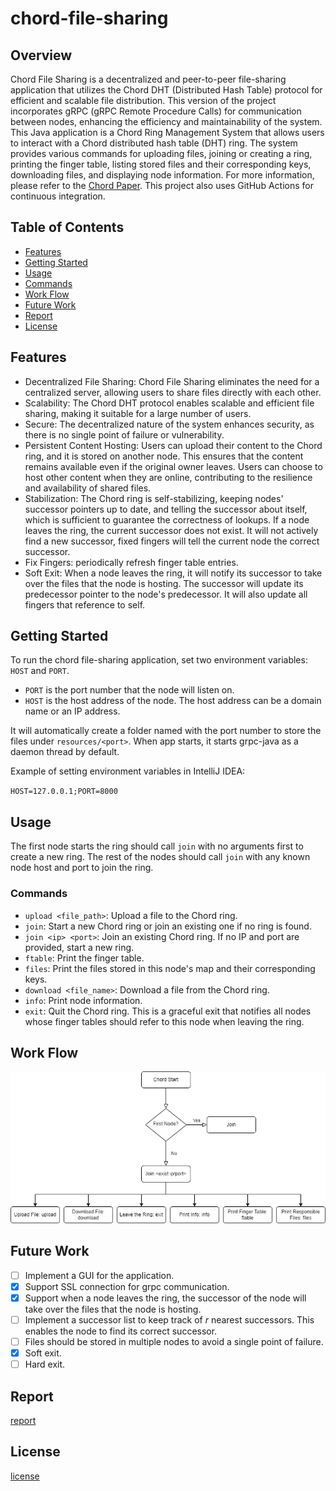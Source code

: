 # chord-file-sharing

## Overview

Chord File Sharing is a decentralized and peer-to-peer file-sharing application that utilizes the Chord DHT (Distributed
Hash Table) protocol for efficient and scalable file distribution. This version of the project incorporates gRPC (gRPC
Remote Procedure Calls) for communication between nodes, enhancing the efficiency and maintainability of the system.
This Java application is a Chord Ring Management System that allows users to interact with a Chord distributed hash
table (DHT) ring. The system provides various commands for uploading files, joining or creating a ring, printing the
finger table, listing stored files and their corresponding keys, downloading files, and displaying node information. For
more information, please refer to the [Chord Paper](./chord.pdf). This project also uses GitHub Actions for continuous
integration.

## Table of Contents

- [Features](#features)
- [Getting Started](#getting-started)
- [Usage](#usage)
- [Commands](#commands)
- [Work Flow](#work-flow)
- [Future Work](#future-work)
- [Report](#report)
- [License](#license)

## Features

- Decentralized File Sharing: Chord File Sharing eliminates the need for a centralized server, allowing users to share
  files directly with each other.
- Scalability: The Chord DHT protocol enables scalable and efficient file sharing, making it suitable for a large number
  of users.
- Secure: The decentralized nature of the system enhances security, as there is no single point of failure or
  vulnerability.
- Persistent Content Hosting: Users can upload their content to the Chord ring, and it is stored on another node. This
  ensures that the content remains available even if the original owner leaves. Users can choose to host other content
  when they are online, contributing to the resilience and availability of shared files.
- Stabilization: The Chord ring is self-stabilizing, keeping nodes' successor pointers up to date, and telling the
  successor about itself, which is sufficient to guarantee the correctness of lookups. If a node leaves the ring, the
  current successor does not exist. It will not actively find a new successor, fixed fingers will tell the current node
  the correct successor.
- Fix Fingers: periodically refresh finger table entries.
- Soft Exit: When a node leaves the ring, it will notify its successor to take over the files that the node is hosting.
  The successor will update its predecessor pointer to the node's predecessor. It will also update all fingers that
  reference to self.

## Getting Started

To run the chord file-sharing application, set two environment variables: `HOST` and `PORT`.

- `PORT` is the port number that the node will listen on.
- `HOST` is the host address of the node. The host address can be a domain name or an IP address.

It will automatically create a folder named with the port number to store the files under `resources/<port>`. When app
starts, it starts grpc-java as a daemon thread by default.

Example of setting environment variables in IntelliJ IDEA:

`HOST=127.0.0.1;PORT=8000`

## Usage

The first node starts the ring should call `join` with no arguments first to create a new ring. The rest of the nodes
should call `join` with any known node host and port to join the ring.

### Commands

- `upload <file_path>`: Upload a file to the Chord ring.
- `join`: Start a new Chord ring or join an existing one if no ring is found.
- `join <ip> <port>`: Join an existing Chord ring. If no IP and port are provided, start a new ring.
- `ftable`: Print the finger table.
- `files`: Print the files stored in this node's map and their corresponding keys.
- `download <file_name>`: Download a file from the Chord ring.
- `info`: Print node information.
- `exit`: Quit the Chord ring. This is a graceful exit that notifies all nodes whose finger tables should refer to this
  node when leaving the ring.

## Work Flow

![work_flow](./chart/user_flow.png)

## Future Work

- [ ] Implement a GUI for the application.
- [x] Support SSL connection for grpc communication.
- [x] Support when a node leaves the ring, the successor of the node will take over the files that the node is hosting.
- [ ] Implement a successor list to keep track of *r* nearest successors. This enables the node to find its correct
  successor.
- [ ] Files should be stored in multiple nodes to avoid a single point of failure.
- [x] Soft exit.
- [ ] Hard exit.

## Report

[report](https://github.com/FengyiQuan/chord-file-sharing/blob/main/report.pdf)

## License

[license](https://github.com/FengyiQuan/chord-file-sharing/blob/main/LICENSE)
